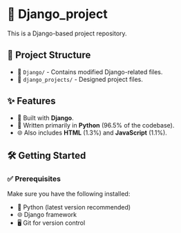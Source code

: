 # 🚀 Django_project

This is a Django-based project repository.

## 📂 Project Structure

- 📁 `Django/` - Contains modified Django-related files.
- 📁 `django_projects/` - Designed project files.

## ✨ Features

- 🐍 Built with **Django**.
- 🔹 Written primarily in **Python** (96.5% of the codebase).
- 🌐 Also includes **HTML** (1.3%) and **JavaScript** (1.1%).

## 🛠 Getting Started

### ✅ Prerequisites
Make sure you have the following installed:

- 🐍 Python (latest version recommended)
- 🌐 Django framework
- 🖥 Git for version control
